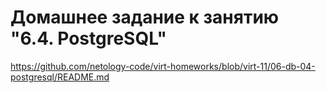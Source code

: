 # Домашнее задание к занятию "6.4. PostgreSQL"

https://github.com/netology-code/virt-homeworks/blob/virt-11/06-db-04-postgresql/README.md